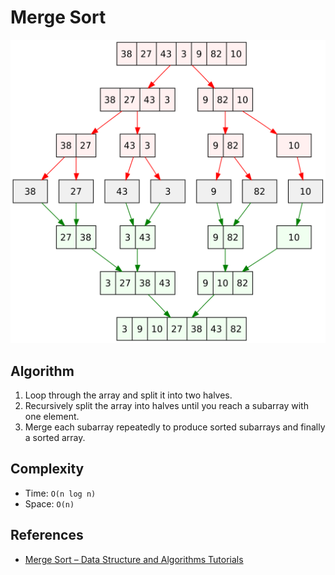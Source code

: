 # Merge Sort

![Merge Sort](image.png)

## Algorithm

1. Loop through the array and split it into two halves.
2. Recursively split the array into halves until you reach a subarray with one element.
3. Merge each subarray repeatedly to produce sorted subarrays and finally a sorted array.

## Complexity

- Time: `O(n log n)`
- Space: `O(n)`

## References

- [Merge Sort – Data Structure and Algorithms Tutorials](https://www.geeksforgeeks.org/merge-sort/)

